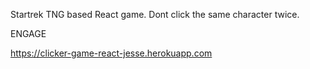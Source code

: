 Startrek TNG based React game. Dont click the same character twice.

ENGAGE

https://clicker-game-react-jesse.herokuapp.com
